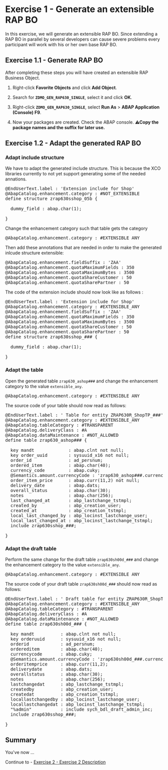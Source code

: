 # Exercise 1 - Generate an extensible RAP BO

In this exercise, we will generate an extensible RAP BO. Since extending a RAP BO in parallel by several developers can cause severe problems every participant will work with his or her own base RAP BO.


## Exercise 1.1 - Generate RAP BO

After completing these steps you will have created an extensible RAP Business Object.

1. Right-click **Favorite Objects** and click **Add Object**.
   
2. Search for **`ZDMO_GEN_RAP630_SINGLE`**, select it and click **OK**.    

3. Right-click **`ZDMO_GEN_RAP630_SINGLE`**, select **Run As** > **ABAP Application (Console) F9**.

4. Now your packages are created. Check the ABAP console. **⚠Copy the package names and the suffix for later use.**

## Exercise 1.2 - Adapt the generated RAP BO

### Adapt include structure

We have to adapt the generated include structure. This is because the XCO libraries currently to not yet support generating some of the needed annations.

<pre>
@EndUserText.label : 'Extension include for Shop'
@AbapCatalog.enhancement.category : #NOT_EXTENSIBLE
define structure zrap630sshop_05b {

  dummy_field : abap.char(1);

}
</pre>

Change the enhancement category such that table gets the category

<pre>
@AbapCatalog.enhancement.category : #EXTENSIBLE_ANY
</pre>

Then add these annotations that are needed in order to make the generated inlcude structure extensible: 

<pre>
@AbapCatalog.enhancement.fieldSuffix : 'ZAA'
@AbapCatalog.enhancement.quotaMaximumFields : 350
@AbapCatalog.enhancement.quotaMaximumBytes : 3500
@AbapCatalog.enhancement.quotaShareCustomer : 50
@AbapCatalog.enhancement.quotaSharePartner : 50
</pre>

The code of the extension include should now look like as follows :

<pre>
@EndUserText.label : 'Extension include for Shop'
@AbapCatalog.enhancement.category : #EXTENSIBLE_ANY
@AbapCatalog.enhancement.fieldSuffix : 'ZAA'
@AbapCatalog.enhancement.quotaMaximumFields : 350
@AbapCatalog.enhancement.quotaMaximumBytes : 3500
@AbapCatalog.enhancement.quotaShareCustomer : 50
@AbapCatalog.enhancement.quotaSharePartner : 50
define structure zrap630sshop_### {

  dummy_field : abap.char(1);

}
</pre>

### Adapt the table

Open the generated table `zrap630_ashop###` and change the enhancement category to the value `extensible_any`. 

<pre>
@AbapCatalog.enhancement.category : #EXTENSIBLE_ANY
</pre>

The source code of your table should now read as follows:   

<pre>
@EndUserText.label : ' Table for entity ZRAP630R_ShopTP_###'
@AbapCatalog.enhancement.category : #EXTENSIBLE_ANY
@AbapCatalog.tableCategory : #TRANSPARENT
@AbapCatalog.deliveryClass : #A
@AbapCatalog.dataMaintenance : #NOT_ALLOWED
define table zrap630_ashop### {

  key mandt             : abap.clnt not null;
  key order_uuid        : sysuuid_x16 not null;
  order_id              : ad_persnum;
  ordered_item          : abap.char(40);
  currency_code         : abap.cuky;
  @Semantics.amount.currencyCode : 'zrap630_ashop###.currency_code'
  order_item_price      : abap.curr(11,2) not null;
  delivery_date         : abap.dats;
  overall_status        : abap.char(30);
  notes                 : abap.char(256);
  last_changed_at       : abp_lastchange_tstmpl;
  created_by            : abp_creation_user;
  created_at            : abp_creation_tstmpl;
  local_last_changed_by : abp_locinst_lastchange_user;
  local_last_changed_at : abp_locinst_lastchange_tstmpl;
  include zrap630sshop_###;

}
</pre>

### Adapt the draft table

Perform the same change for the draft table `zrap630sh00d_###` and change the enhancement category to the value `extensible_any`. 

<pre>
@AbapCatalog.enhancement.category : #EXTENSIBLE_ANY
</pre>

The source code of your draft table `zrap630sh00d_###` should now read as follows:   

<pre>
@EndUserText.label : ' Draft table for entity ZRAP630R_ShopTP_###'
@AbapCatalog.enhancement.category : #EXTENSIBLE_ANY
@AbapCatalog.tableCategory : #TRANSPARENT
@AbapCatalog.deliveryClass : #A
@AbapCatalog.dataMaintenance : #NOT_ALLOWED
define table zrap630sh00d_### {

  key mandt          : abap.clnt not null;
  key orderuuid      : sysuuid_x16 not null;
  orderid            : ad_persnum;
  ordereditem        : abap.char(40);
  currencycode       : abap.cuky;
  @Semantics.amount.currencyCode : 'zrap630sh00d_###.currencycode'
  orderitemprice     : abap.curr(11,2);
  deliverydate       : abap.dats;
  overallstatus      : abap.char(30);
  notes              : abap.char(256);
  lastchangedat      : abp_lastchange_tstmpl;
  createdby          : abp_creation_user;
  createdat          : abp_creation_tstmpl;
  locallastchangedby : abp_locinst_lastchange_user;
  locallastchangedat : abp_locinst_lastchange_tstmpl;
  "%admin"           : include sych_bdl_draft_admin_inc;
  include zrap630sshop_###;

}
</pre>

## Summary

You've now ...

Continue to - [Exercise 2 - Exercise 2 Description](../ex2/README.md)


